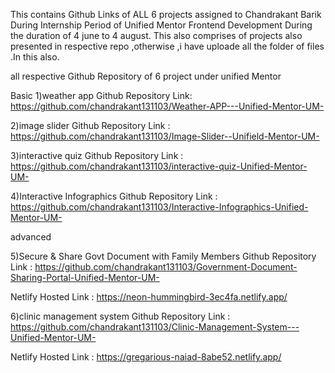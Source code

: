 This contains Github Links of ALL 6 projects assigned to Chandrakant Barik During Internship Period of Unified Mentor Frontend Development During the duration of 4 june to 4 august.
This also comprises of projects also presented in respective repo ,otherwise ,i have uploade all the folder of files .In this also.

all respective  Github Repository  of 6 project under unified Mentor

Basic 
1)weather app   Github Repository Link:    https://github.com/chandrakant131103/Weather-APP---Unified-Mentor-UM-


2)image slider    Github Repository Link :  https://github.com/chandrakant131103/Image-Slider--Unifield-Mentor-UM-



3)interactive quiz    Github Repository  Link :  https://github.com/chandrakant131103/interactive-quiz-Unified-Mentor-UM-



4)Interactive Infographics  Github Repository   Link : https://github.com/chandrakant131103/Interactive-Infographics-Unified-Mentor-UM-


advanced 



5)Secure & Share Govt Document with Family Members   Github Repository  Link :  https://github.com/chandrakant131103/Government-Document-Sharing-Portal-Unified-Mentor-UM-


Netlify Hosted  Link :  https://neon-hummingbird-3ec4fa.netlify.app/







6)clinic management system    Github Repository Link :  https://github.com/chandrakant131103/Clinic-Management-System---Unified-Mentor-UM-


Netlify Hosted Link :    https://gregarious-naiad-8abe52.netlify.app/
